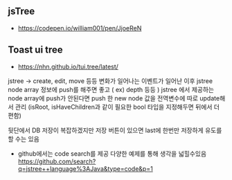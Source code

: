 ## jsTree
- https://codepen.io/william001/pen/JjoeReN

## Toast ui tree
- https://nhn.github.io/tui.tree/latest/

jstree -> create, edit, move 등등 변화가 일어나는 이벤트가 일어난 이후
jstree node array 정보에 push를 해주면 좋고 ( ex) depth 등등 ) 
jstree 에서 제공하는 node array에 push가 안된다면 push 한 new node 값을 전역변수에 따로 update해서 관리
(isRoot, isHaveChildren과 같이 필요한 bool 타입을 지정해두면 뒤에서 더 편함)

뒷단에서 DB 저장이 복잡하겠지만 저장 버튼이 있으면 last에 한번만 저장하게 유도를 할 수는 있음

- github에서는 code search를 제공 다양한 예제를 통해 생각을 넓힐수있음
https://github.com/search?q=jstree++language%3AJava&type=code&p=1

